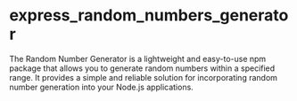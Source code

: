 # express_random_numbers_generator
The Random Number Generator is a lightweight and easy-to-use npm package that allows you to generate random numbers within a specified range. It provides a simple and reliable solution for incorporating random number generation into your Node.js applications.
